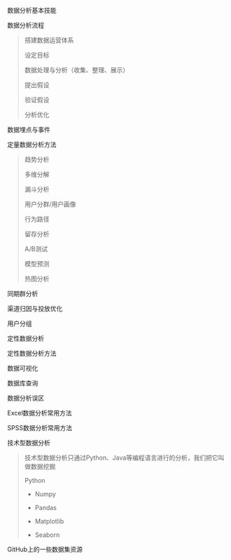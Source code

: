 数据分析基本技能

数据分析流程

>	搭建数据运营体系
>
>	设定目标
>	
>	数据处理与分析（收集、整理、展示）
>	
>	提出假设
>	
>	验证假设
>	
>	分析优化

数据埋点与事件

定量数据分析方法

>趋势分析
>
>多维分解
>
>漏斗分析
>
>用户分群/用户画像
>
>行为路径
>
>留存分析
>
>A/B测试
>
>模型预测
>
>热图分析

同期群分析

渠道归因与投放优化

用户分组

定性数据分析

定性数据分析方法

数据可视化

数据库查询

数据分析误区

Excel数据分析常用方法

SPSS数据分析常用方法

技术型数据分析

>技术型数据分析只通过Python、Java等编程语言进行的分析，我们把它叫做数据挖掘
>
>Python
>
>- Numpy
>
>- Pandas
>
>- Matplotlib
>
>- Seaborn
>
GitHub上的一些数据集资源